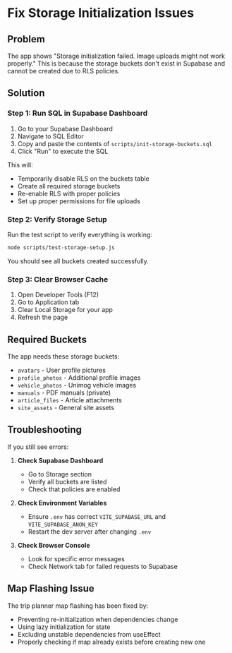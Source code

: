 # Fix Storage Initialization Issues

## Problem
The app shows "Storage initialization failed. Image uploads might not work properly." This is because the storage buckets don't exist in Supabase and cannot be created due to RLS policies.

## Solution

### Step 1: Run SQL in Supabase Dashboard

1. Go to your Supabase Dashboard
2. Navigate to SQL Editor
3. Copy and paste the contents of `scripts/init-storage-buckets.sql`
4. Click "Run" to execute the SQL

This will:
- Temporarily disable RLS on the buckets table
- Create all required storage buckets
- Re-enable RLS with proper policies
- Set up proper permissions for file uploads

### Step 2: Verify Storage Setup

Run the test script to verify everything is working:

```bash
node scripts/test-storage-setup.js
```

You should see all buckets created successfully.

### Step 3: Clear Browser Cache

1. Open Developer Tools (F12)
2. Go to Application tab
3. Clear Local Storage for your app
4. Refresh the page

## Required Buckets

The app needs these storage buckets:
- `avatars` - User profile pictures
- `profile_photos` - Additional profile images
- `vehicle_photos` - Unimog vehicle images
- `manuals` - PDF manuals (private)
- `article_files` - Article attachments
- `site_assets` - General site assets

## Troubleshooting

If you still see errors:

1. **Check Supabase Dashboard**
   - Go to Storage section
   - Verify all buckets are listed
   - Check that policies are enabled

2. **Check Environment Variables**
   - Ensure `.env` has correct `VITE_SUPABASE_URL` and `VITE_SUPABASE_ANON_KEY`
   - Restart the dev server after changing `.env`

3. **Check Browser Console**
   - Look for specific error messages
   - Check Network tab for failed requests to Supabase

## Map Flashing Issue

The trip planner map flashing has been fixed by:
- Preventing re-initialization when dependencies change
- Using lazy initialization for state
- Excluding unstable dependencies from useEffect
- Properly checking if map already exists before creating new one